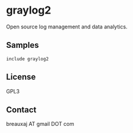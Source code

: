 graylog2
========

Open source log management and data analytics.

Samples
-------
```
include graylog2
```

License
-------
GPL3

Contact
-------
breauxaj AT gmail DOT com
